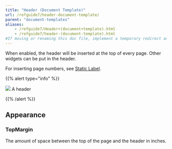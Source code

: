 ```yaml
---
title: "Header (Document Template)"
url: /refguide7/header-document-template/
parent: "document-templates"
aliases:
    - /refguide7/Header+(document+template).html
    - /refguide7/header-(document-template).html
#If moving or renaming this doc file, implement a temporary redirect and let the respective team know they should update the URL in the product. See Mapping to Products for more details.
---
```



When enabled, the header will be inserted at the top of every page. Other widgets can be put in the header.

For inserting page numbers, see [Static Label](/refguide7/static-label-document-template/).

{{% alert type="info" %}}

![](/attachments/refguide7/desktop-modeler/document-templates/header-document-template/918236.png)
A header

{{% /alert %}}

## Appearance

### TopMargin

The amount of space between the top of the page and the header in inches.
